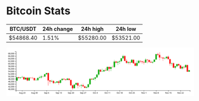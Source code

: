 # Bitcoin Stats

BTC/USDT|24h change|24h high|24h low|
|---|---|---|---|
|$54868.40|1.51%|$55280.00|$53521.00|

<img src="./chart.svg">

